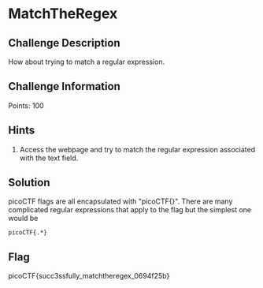 # MatchTheRegex

## Challenge Description

How about trying to match a regular expression.

## Challenge Information

Points: 100

## Hints

1) Access the webpage and try to match the regular expression associated with the text field.

## Solution

picoCTF flags are all encapsulated with "picoCTF{<flag goes here>}". There are many complicated regular expressions that apply to the flag but the simplest one would be
    
   
    picoCTF{.*}


## Flag

picoCTF{succ3ssfully_matchtheregex_0694f25b}
